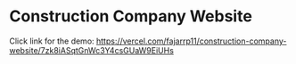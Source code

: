 # Construction Company Website

Click link for the demo:
https://vercel.com/fajarrp11/construction-company-website/7zk8iASqtGnWc3Y4csGUaW9EiUHs
